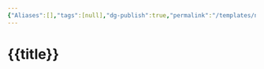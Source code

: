 ```yaml
---
{"Aliases":[],"tags":[null],"dg-publish":true,"permalink":"/templates/notes/simple-public-note/","dgHomeLink":true,"dgPassFrontmatter":true}
---
```


# {{title}}